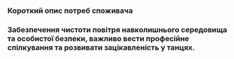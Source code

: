 ### Короткий опис потреб споживача 

### Забезпечення чистоти повітря навколишнього середовища та особистої безпеки, важливо вести професійне спілкування та розвивати зацікавленість у танцях.